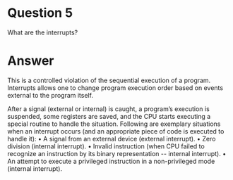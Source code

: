 
# Question 5


What are the interrupts?


# Answer




This is a controlled violation of the sequential execution of a program. 
Interrupts allows one to change program execution order based on events external to
the program itself. 

After a signal (external or internal) is caught, a program’s execution is suspended, some
registers are saved, and the CPU starts executing a special routine to handle the situation. Following are
exemplary situations when an interrupt occurs (and an appropriate piece of code is executed to handle it):
• A signal from an external device (external interrupt).
• Zero division (internal interrupt).
• Invalid instruction (when CPU failed to recognize an instruction by its binary
representation -- internal interrupt).
• An attempt to execute a privileged instruction in a non-privileged mode (internal interrupt).




       